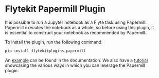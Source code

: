 # Flytekit Papermill Plugin

It is possible to run a Jupyter notebook as a Flyte task using Papermill. Papermill executes the notebook as a whole, so before using this plugin, it is essential to construct your notebook as recommended by Papermill.

To install the plugin, run the following command:

```bash
pip install flytekitplugins-papermill
```

An [example](https://docs.flyte.org/projects/cookbook/en/latest/auto/integrations/flytekit_plugins/papermilltasks/simple.html#sphx-glr-auto-integrations-flytekit-plugins-papermilltasks-simple-py) can be found in the documentation. We also have a [tutorial](https://docs.flyte.org/projects/cookbook/en/latest/auto/case_studies/feature_engineering/eda/index.html) showcasing the various ways in which you can leverage the Papermill plugin.
